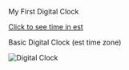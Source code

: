 My First Digital Clock

[Click to see time in est](https://first-clock.web.app)



Basic Digital Clock (est time zone)

![Digital Clock](./images/Screen%20Shot%202022-06-27%20at%205.46.04%20PM.png)
